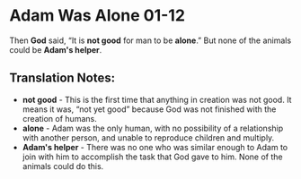 Adam Was Alone 01-12
======================


Then **God** said, “It is **not good** for man to be **alone**.”
But none of the animals could be **Adam's helper**.

Translation Notes:
------------------

-   **not good** - This is the first time that anything in creation was
    not good. It means it was, “not yet good” because God was not
    finished with the creation of humans.
-   **alone** - Adam was the only human, with no possibility of a
    relationship with another person, and unable to reproduce children
    and multiply.
-   **Adam's helper** - There was no one who was similar enough to Adam
    to join with him to accomplish the task that God gave to him. None
    of the animals could do this.

